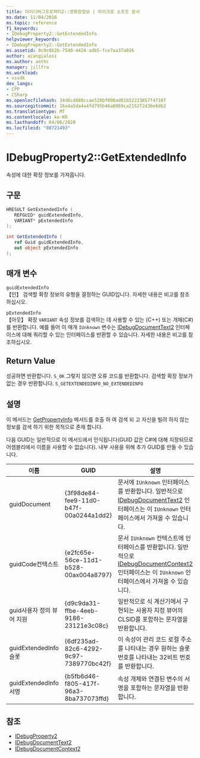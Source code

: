 ```yaml
---
title: 아이디버그프로퍼티2::겟확장정보 | 마이크로 소프트 문서
ms.date: 11/04/2016
ms.topic: reference
f1_keywords:
- IDebugProperty2::GetExtendedInfo
helpviewer_keywords:
- IDebugProperty2::GetExtendedInfo
ms.assetid: 0c9c0b2b-7540-4424-adb5-fce7aa37a026
author: acangialosi
ms.author: anthc
manager: jillfra
ms.workload:
- vssdk
dev_langs:
- CPP
- CSharp
ms.openlocfilehash: 34d6cd880ccae520bf000ad01b52223857f4f10f
ms.sourcegitcommit: 16a4a5da4a4fd795b46a0869ca2152f2d36e6db2
ms.translationtype: MT
ms.contentlocale: ko-KR
ms.lasthandoff: 04/06/2020
ms.locfileid: "80721493"
---
```

# <a name="idebugproperty2getextendedinfo"></a>IDebugProperty2::GetExtendedInfo
속성에 대한 확장 정보를 가져옵니다.

## <a name="syntax"></a>구문

```cpp
HRESULT GetExtendedInfo ( 
   REFGUID* guidExtendedInfo,
   VARIANT* pExtendedInfo
);
```

```csharp
int GetExtendedInfo ( 
   ref Guid guidExtendedInfo,
   out object pExtendedInfo
);
```

## <a name="parameters"></a>매개 변수
`guidExtendedInfo`\
【인】 검색할 확장 정보의 유형을 결정하는 GUID입니다. 자세한 내용은 비고를 참조하십시오.

`pExtendedInfo`\
【아웃】 확장 `VARIANT` 속성 정보를 검색하는 데 사용할 수 있는 (C++) 또는 개체(C#)를 반환합니다. 예를 들어 이 매개 `IUnknown` 변수는 [IDebugDocumentText2](../../../extensibility/debugger/reference/idebugdocumenttext2.md) 인터페이스에 대해 쿼리할 수 있는 인터페이스를 반환할 수 있습니다. 자세한 내용은 비고를 참조하십시오.

## <a name="return-value"></a>Return Value
 성공하면 반환합니다. `S_OK` 그렇지 않으면 오류 코드를 반환합니다. 검색할 확장 정보가 없는 경우 반환합니다. `S_GETEXTENDEDINFO_NO_EXTENDEDINFO`

## <a name="remarks"></a>설명
 이 메서드는 [GetPropertyInfo](../../../extensibility/debugger/reference/idebugproperty2-getpropertyinfo.md) 메서드를 호출 하 여 검색 되 고 자신을 빌려 하지 않는 정보를 검색 하기 위한 목적으로 존재 합니다.

 다음 GUID는 일반적으로 이 메서드에서 인식됩니다(GUID 값은 C#에 대해 지정되므로 어셈블리에서 이름을 사용할 수 없습니다). 내부 사용을 위해 추가 GUID를 만들 수 있습니다.

|이름|GUID|설명|
|----------|----------|-----------------|
|guidDocument|{3f98de84-fee9-11d0-b47f-00a0244a1dd2}|문서에 `IUnknown` 인터페이스를 반환합니다. 일반적으로 [IDebugDocumentText2](../../../extensibility/debugger/reference/idebugdocumenttext2.md) 인터페이스는 이 `IUnknown` 인터페이스에서 가져올 수 있습니다.|
|guidCode컨텍스트|{e2fc65e-56ce-11d1-b528-00ax004a8797}|문서 `IUnknown` 컨텍스트에 인터페이스를 반환합니다. 일반적으로 [IDebugDocumentContext2](../../../extensibility/debugger/reference/idebugdocumentcontext2.md) 인터페이스는 이 `IUnknown` 인터페이스에서 가져올 수 있습니다.|
|guid사용자 정의 뷰어 지원|{d9c9da31-ffbe-4eeb-9186-23121e3c08c}|일반적으로 식 계산기에서 구현되는 사용자 지정 뷰어의 CLSID를 포함하는 문자열을 반환합니다.|
|guidExtendedInfo슬롯|{6df235ad-82c6-4292-9c97-7389770bc42f}|이 속성이 관리 코드 로컬 주소를 나타내는 경우 원하는 슬롯 번호를 나타내는 32비트 번호를 반환합니다.|
|guidExtendedInfo서명|{b5fb6d46-f805-417f-96a3-8ba737073ffd}|속성 개체와 연결된 변수의 서명을 포함하는 문자열을 반환합니다.|

## <a name="see-also"></a>참조
- [IDebugProperty2](../../../extensibility/debugger/reference/idebugproperty2.md)
- [IDebugDocumentText2](../../../extensibility/debugger/reference/idebugdocumenttext2.md)
- [IDebugDocumentContext2](../../../extensibility/debugger/reference/idebugdocumentcontext2.md)
